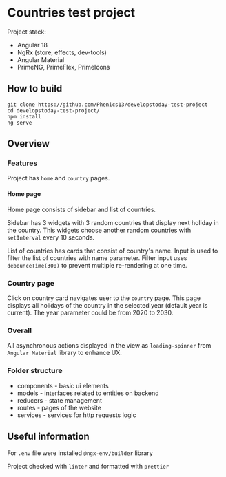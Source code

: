 # Countries test project

Project stack:

- Angular 18
- NgRx (store, effects, dev-tools)
- Angular Material
- PrimeNG, PrimeFlex, PrimeIcons

## How to build

```
git clone https://github.com/Phenics13/developstoday-test-project
cd developstoday-test-project/
npm install
ng serve
```

## Overview

### Features

Project has `home` and `country` pages.

#### Home page

Home page consists of sidebar and list of countries.

Sidebar has 3 widgets with 3 random countries that display next holiday in the country. This widgets choose another random countries with `setInterval` every 10 seconds.

List of countries has cards that consist of country's name. Input is used to filter the list of countries with name parameter. Filter input uses `debounceTime(300)` to prevent multiple re-rendering at one time.

### Country page

Click on country card navigates user to the `country` page. This page displays all holidays of the country in the selected year (default year is current). The year parameter could be from 2020 to 2030.

### Overall

All asynchronous actions displayed in the view as `loading-spinner` from `Angular Material` library to enhance UX.

### Folder structure

- components - basic ui elements
- models - interfaces related to entities on backend
- reducers - state management
- routes - pages of the website
- services - services for http requests logic

## Useful information

For `.env` file were installed `@ngx-env/builder` library

Project checked with `linter` and formatted with `prettier`
